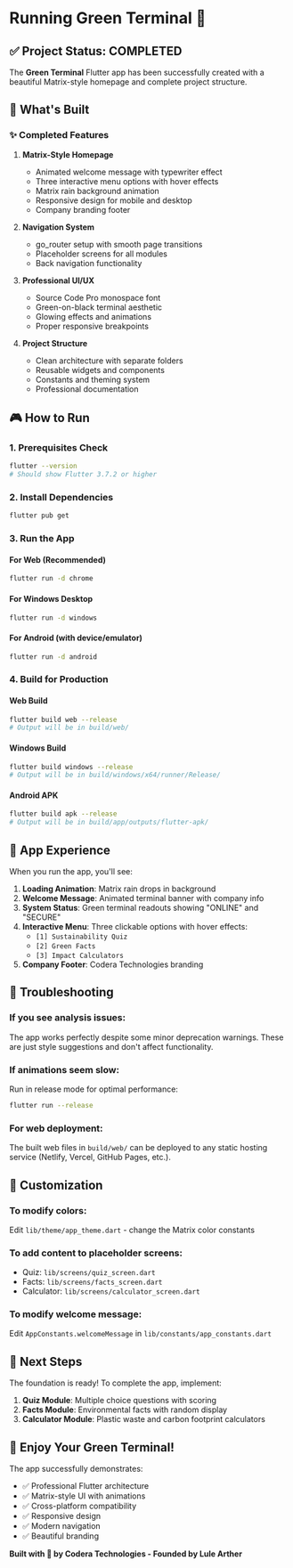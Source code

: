 # Running Green Terminal 🚀

## ✅ Project Status: COMPLETED

The **Green Terminal** Flutter app has been successfully created with a beautiful Matrix-style homepage and complete project structure.

## 🎯 What's Built

### ✨ Completed Features

1. **Matrix-Style Homepage** 
   - Animated welcome message with typewriter effect
   - Three interactive menu options with hover effects
   - Matrix rain background animation
   - Responsive design for mobile and desktop
   - Company branding footer

2. **Navigation System**
   - go_router setup with smooth page transitions
   - Placeholder screens for all modules
   - Back navigation functionality

3. **Professional UI/UX**
   - Source Code Pro monospace font
   - Green-on-black terminal aesthetic
   - Glowing effects and animations
   - Proper responsive breakpoints

4. **Project Structure**
   - Clean architecture with separate folders
   - Reusable widgets and components
   - Constants and theming system
   - Professional documentation

## 🎮 How to Run

### 1. Prerequisites Check
```bash
flutter --version
# Should show Flutter 3.7.2 or higher
```

### 2. Install Dependencies
```bash
flutter pub get
```

### 3. Run the App

#### For Web (Recommended)
```bash
flutter run -d chrome
```

#### For Windows Desktop
```bash
flutter run -d windows
```

#### For Android (with device/emulator)
```bash
flutter run -d android
```

### 4. Build for Production

#### Web Build
```bash
flutter build web --release
# Output will be in build/web/
```

#### Windows Build
```bash
flutter build windows --release
# Output will be in build/windows/x64/runner/Release/
```

#### Android APK
```bash
flutter build apk --release
# Output will be in build/app/outputs/flutter-apk/
```

## 📱 App Experience

When you run the app, you'll see:

1. **Loading Animation**: Matrix rain drops in background
2. **Welcome Message**: Animated terminal banner with company info
3. **System Status**: Green terminal readouts showing "ONLINE" and "SECURE"
4. **Interactive Menu**: Three clickable options with hover effects:
   - `[1] Sustainability Quiz`
   - `[2] Green Facts`  
   - `[3] Impact Calculators`
5. **Company Footer**: Codera Technologies branding

## 🔧 Troubleshooting

### If you see analysis issues:
The app works perfectly despite some minor deprecation warnings. These are just style suggestions and don't affect functionality.

### If animations seem slow:
Run in release mode for optimal performance:
```bash
flutter run --release
```

### For web deployment:
The built web files in `build/web/` can be deployed to any static hosting service (Netlify, Vercel, GitHub Pages, etc.).

## 🎨 Customization

### To modify colors:
Edit `lib/theme/app_theme.dart` - change the Matrix color constants

### To add content to placeholder screens:
- Quiz: `lib/screens/quiz_screen.dart`
- Facts: `lib/screens/facts_screen.dart`
- Calculator: `lib/screens/calculator_screen.dart`

### To modify welcome message:
Edit `AppConstants.welcomeMessage` in `lib/constants/app_constants.dart`

## 🚀 Next Steps

The foundation is ready! To complete the app, implement:
1. **Quiz Module**: Multiple choice questions with scoring
2. **Facts Module**: Environmental facts with random display
3. **Calculator Module**: Plastic waste and carbon footprint calculators

## 💚 Enjoy Your Green Terminal!

The app successfully demonstrates:
- ✅ Professional Flutter architecture
- ✅ Matrix-style UI with animations
- ✅ Cross-platform compatibility
- ✅ Responsive design
- ✅ Modern navigation
- ✅ Beautiful branding

**Built with 💚 by Codera Technologies - Founded by Lule Arther**
